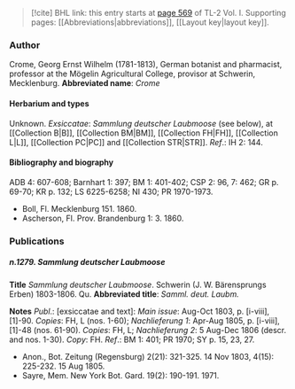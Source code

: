 > [!cite] BHL link: this entry starts at [page 569](https://www.biodiversitylibrary.org/page/33120700) of TL-2 Vol. I.
> Supporting pages: [[Abbreviations|abbreviations]], [[Layout key|layout key]].

### Author

Crome, Georg Ernst Wilhelm (1781-1813), German botanist and pharmacist, professor at the Mögelin Agricultural College, provisor at Schwerin, Mecklenburg. 
**Abbreviated name**: *Crome*

#### Herbarium and types

Unknown.
*Exsiccatae*: *Sammlung deutscher Laubmoose* (see below), at [[Collection B|B]], [[Collection BM|BM]], [[Collection FH|FH]], [[Collection L|L]], [[Collection PC|PC]] and [[Collection STR|STR]].
*Ref*.: IH 2: 144.

#### Bibliography and biography

ADB 4: 607-608; Barnhart 1: 397; BM 1: 401-402; CSP 2: 96, 7: 462; GR p. 69-70; KR p. 132; LS 6225-6258; NI 430; PR 1970-1973.
- Boll, Fl. Mecklenburg 151. 1860.
- Ascherson, Fl. Prov. Brandenburg 1: 3. 1860.

### Publications

##### n.1279. Sammlung deutscher Laubmoose

**Title**
*Sammlung deutscher Laubmoose*. Schwerin (J. W. Bärensprungs Erben) 1803-1806. Qu.
**Abbreviated title**: *Samml. deut. Laubm.*

**Notes**
*Publ*.: \[exsiccatae and text\]: *Main issue*: Aug-Oct 1803, p. \[i-viii\], \[1\]-90. *Copies*: FH, L (nos. 1-60); *Nachlieferung 1*: Apr-Aug 1805, p. \[i-viii\], \[1\]-48 (nos. 61-90). *Copies*: FH, L; *Nachlieferung 2*: 5 Aug-Dec 1806 (descr. and nos. 1-30). *Copy*: FH.
*Ref*.: BM 1: 401; PR 1970; SY p. 15, 23, 27.
- Anon., Bot. Zeitung (Regensburg) 2(21): 321-325. 14 Nov 1803, 4(15): 225-232. 15 Aug 1805.
- Sayre, Mem. New York Bot. Gard. 19(2): 190-191. 1971.

